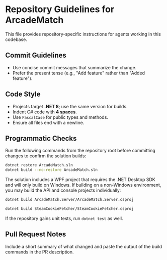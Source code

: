 # Repository Guidelines for ArcadeMatch

This file provides repository-specific instructions for agents working in this codebase.

## Commit Guidelines
- Use concise commit messages that summarize the change.
- Prefer the present tense (e.g., "Add feature" rather than "Added feature").

## Code Style
- Projects target **.NET 8**; use the same version for builds.
- Indent C# code with **4 spaces**.
- Use `PascalCase` for public types and methods.
- Ensure all files end with a newline.

## Programmatic Checks
Run the following commands from the repository root before committing changes to confirm the solution builds:

```bash
dotnet restore ArcadeMatch.sln
dotnet build --no-restore ArcadeMatch.sln
```

The solution includes a WPF project that requires the .NET Desktop SDK and will only build on Windows. If building on a non-Windows environment, you may build the API and console projects individually:

```bash
dotnet build ArcadeMatch.Server/ArcadeMatch.Server.csproj

dotnet build SteamCookieFetcher/SteamCookieFetcher.csproj
```

If the repository gains unit tests, run `dotnet test` as well.

## Pull Request Notes
Include a short summary of what changed and paste the output of the build commands in the PR description.
